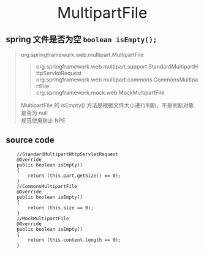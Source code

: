 <div style="text-align: center;font-size: 40px;">MultipartFile</div>

## spring 文件是否为空 `boolean isEmpty();`

> org.springframework.web.multipart.MultipartFile
> > org.springframework.web.multipart.support.StandardMultipartHttpServletRequest \
> > org.springframework.web.multipart.commons.CommonsMultipartFile \
> > org.springframework.mock.web.MockMultipartFile
> 
> MultipartFile 的 isEmpty() 方法是根据文件大小进行判断，不是判断对象是否为 null \
> 规范使用防止 NPE

## source code

```jshelllanguage
    //StandardMultipartHttpServletRequest
    @Override
    public boolean isEmpty()
    {
        return (this.part.getSize() == 0);
    }
    //CommonsMultipartFile
    @Override
    public boolean isEmpty()
    {
        return (this.size == 0);
    }
    //MockMultipartFile
    @Override
    public boolean isEmpty()
    {
        return (this.content.length == 0);
    }
```